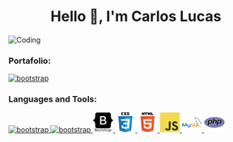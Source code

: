 <h1 align="center">Hello 👋, I'm Carlos Lucas</h1>
<img align="center" alt="Coding" width="230" src="https://polerix.cl/wp-content/uploads/2021/11/2a15bfef34c0c7e2fd03500bebe11025.gif">
<h3 align="left">Portafolio:</h3>
<p align="left"> <a href="https://carloslucasyb.netlify.app/"> <img src="http://www.clker.com/cliparts/E/y/A/X/0/w/view-button-png-hi.png" alt="bootstrap" width="80" height="40"/> </a>
<p align="left">


<h3 align="left">Languages and Tools:</h3>
<p align="left">
 <p align="left">
 <a href="https://getbootstrap.com" target="_blank" rel="noreferrer"> <img src="https://upload.wikimedia.org/wikipedia/commons/thumb/7/73/Ruby_logo.svg/1024px-Ruby_logo.svg.png" alt="bootstrap" width="40" height="40"/> </a>
 <a href="https://getbootstrap.com" target="_blank" rel="noreferrer"> <img src="https://cdn.worldvectorlogo.com/logos/c--4.svg" alt="bootstrap" width="40" height="40"/> </a>
<a href="https://getbootstrap.com" target="_blank" rel="noreferrer"> <img src="https://raw.githubusercontent.com/devicons/devicon/master/icons/bootstrap/bootstrap-plain-wordmark.svg" alt="bootstrap" width="40" height="40"/> </a> <a href="https://www.w3schools.com/css/" target="_blank" rel="noreferrer"> <img src="https://raw.githubusercontent.com/devicons/devicon/master/icons/css3/css3-original-wordmark.svg" alt="css3" width="40" height="40"/> </a> <a href="https://www.w3.org/html/" target="_blank" rel="noreferrer"> <img src="https://raw.githubusercontent.com/devicons/devicon/master/icons/html5/html5-original-wordmark.svg" alt="html5" width="40" height="40"/> </a> <a href="https://developer.mozilla.org/en-US/docs/Web/JavaScript" target="_blank" rel="noreferrer"> <img src="https://raw.githubusercontent.com/devicons/devicon/master/icons/javascript/javascript-original.svg" alt="javascript" width="40" height="40"/> </a> <a href="https://www.mysql.com/" target="_blank" rel="noreferrer"> <img src="https://raw.githubusercontent.com/devicons/devicon/master/icons/mysql/mysql-original-wordmark.svg" alt="mysql" width="40" height="40"/> </a> <a href="https://www.php.net" target="_blank" rel="noreferrer"> <img src="https://raw.githubusercontent.com/devicons/devicon/master/icons/php/php-original.svg" alt="php" width="40" height="40"/> </a> </p>
